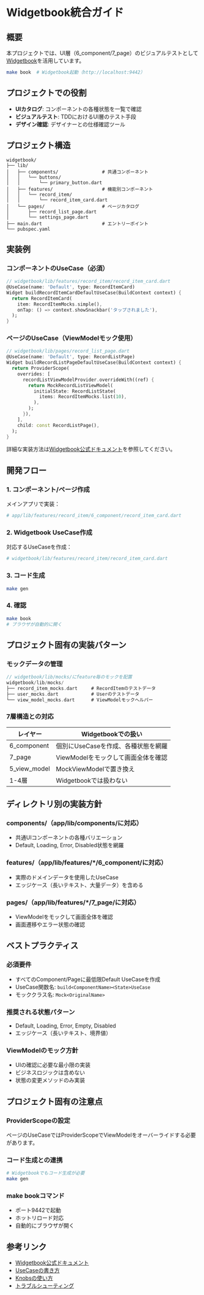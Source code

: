 # Widgetbook統合ガイド

## 概要

本プロジェクトでは、UI層（6_component/7_page）のビジュアルテストとして[Widgetbook](https://docs.widgetbook.io/)を活用しています。

```bash
make book  # Widgetbook起動（http://localhost:9442）
```

## プロジェクトでの役割

- **UIカタログ**: コンポーネントの各種状態を一覧で確認
- **ビジュアルテスト**: TDDにおけるUI層のテスト手段
- **デザイン確認**: デザイナーとの仕様確認ツール

## プロジェクト構造

```
widgetbook/
├── lib/
│   ├── components/                # 共通コンポーネント
│   │   └── buttons/
│   │       └── primary_button.dart
│   ├── features/                  # 機能別コンポーネント
│   │   └── record_item/
│   │       └── record_item_card.dart
│   └── pages/                     # ページカタログ
│       ├── record_list_page.dart
│       └── settings_page.dart
├── main.dart                      # エントリーポイント
└── pubspec.yaml
```

## 実装例

### コンポーネントのUseCase（必須）

```dart
// widgetbook/lib/features/record_item/record_item_card.dart
@UseCase(name: 'Default', type: RecordItemCard)
Widget buildRecordItemCardDefaultUseCase(BuildContext context) {
  return RecordItemCard(
    item: RecordItemMocks.simple(),
    onTap: () => context.showSnackbar('タップされました'),
  );
}
```

### ページのUseCase（ViewModelモック使用）

```dart
// widgetbook/lib/pages/record_list_page.dart
@UseCase(name: 'Default', type: RecordListPage)
Widget buildRecordListPageDefaultUseCase(BuildContext context) {
  return ProviderScope(
    overrides: [
      recordListViewModelProvider.overrideWith((ref) {
        return MockRecordListViewModel(
          initialState: RecordListState(
            items: RecordItemMocks.list(10),
          ),
        );
      }),
    ],
    child: const RecordListPage(),
  );
}
```

詳細な実装方法は[Widgetbook公式ドキュメント](https://docs.widgetbook.io/)を参照してください。

## 開発フロー

### 1. コンポーネント/ページ作成

メインアプリで実装：

```bash
# app/lib/features/record_item/6_component/record_item_card.dart
```

### 2. Widgetbook UseCase作成

対応するUseCaseを作成：

```bash
# widgetbook/lib/features/record_item/record_item_card.dart
```

### 3. コード生成

```bash
make gen
```

### 4. 確認

```bash
make book
# ブラウザが自動的に開く
```

## プロジェクト固有の実装パターン

### モックデータの管理

```dart
// widgetbook/lib/mocks/にfeature毎のモックを配置
widgetbook/lib/mocks/
├── record_item_mocks.dart     # RecordItemのテストデータ
├── user_mocks.dart            # Userのテストデータ
└── view_model_mocks.dart      # ViewModelモックヘルパー
```

### 7層構造との対応

| レイヤー | Widgetbookでの扱い |
|---------|-------------------|
| 6_component | 個別にUseCaseを作成、各種状態を網羅 |
| 7_page | ViewModelをモックして画面全体を確認 |
| 5_view_model | MockViewModelで置き換え |
| 1-4層 | Widgetbookでは扱わない |

## ディレクトリ別の実装方針

### components/（app/lib/components/に対応）

- 共通UIコンポーネントの各種バリエーション
- Default, Loading, Error, Disabled状態を網羅

### features/（app/lib/features/*/6_component/に対応）

- 実際のドメインデータを使用したUseCase
- エッジケース（長いテキスト、大量データ）を含める

### pages/（app/lib/features/*/7_page/に対応）

- ViewModelをモックして画面全体を確認
- 画面遷移やエラー状態の確認

## ベストプラクティス

### 必須要件

- すべてのComponent/Pageに最低限Default UseCaseを作成
- UseCase関数名: `build<ComponentName><State>UseCase`
- モッククラス名: `Mock<OriginalName>`

### 推奨される状態パターン

- Default, Loading, Error, Empty, Disabled
- エッジケース（長いテキスト、境界値）

### ViewModelのモック方針

- UIの確認に必要な最小限の実装
- ビジネスロジックは含めない
- 状態の変更メソッドのみ実装

## プロジェクト固有の注意点

### ProviderScopeの設定

ページのUseCaseではProviderScopeでViewModelをオーバーライドする必要があります。

### コード生成との連携

```bash
# Widgetbookでもコード生成が必要
make gen
```

### make bookコマンド

- ポート9442で起動
- ホットリロード対応
- 自動的にブラウザが開く

## 参考リンク

- [Widgetbook公式ドキュメント](https://docs.widgetbook.io/)
- [UseCaseの書き方](https://docs.widgetbook.io/guides/use-cases)
- [Knobsの使い方](https://docs.widgetbook.io/knobs/overview)
- [トラブルシューティング](https://docs.widgetbook.io/guides/troubleshooting)

